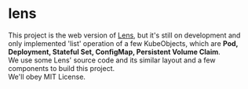 # lens

This project is the web version of [Lens](https://github.com/lensapp/lens), but it's still on development and only implemented 'list' operation of a few KubeObjects, which are **Pod, Deployment, Stateful Set, ConfigMap, Persistent Volume Claim**.  
We use some Lens' source code and its similar layout and a few components to build this project.  
We'll obey MIT License.